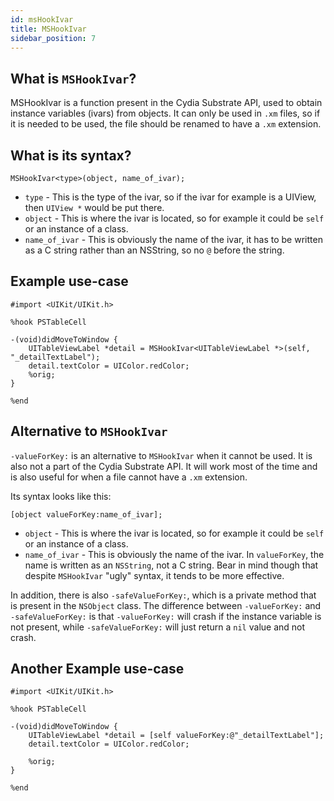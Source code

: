```yaml
---
id: msHookIvar
title: MSHookIvar
sidebar_position: 7
---
```


## What is `MSHookIvar`?

MSHookIvar is a function present in the Cydia Substrate API, used to obtain instance variables (ivars) from objects. It can only be used in `.xm` files, so if it is needed to be used, the file should be renamed to have a `.xm` extension.

## What is its syntax?

```objc
MSHookIvar<type>(object, name_of_ivar);
```

- `type` - This is the type of the ivar, so if the ivar for example is a UIView, then `UIView *` would be put there.
- `object` - This is where the ivar is located, so for example it could be `self` or an instance of a class.
- `name_of_ivar` - This is obviously the name of the ivar, it has to be written as a C string rather than an NSString, so no `@` before the string.

## Example use-case

```objc
#import <UIKit/UIKit.h>

%hook PSTableCell

-(void)didMoveToWindow {
    UITableViewLabel *detail = MSHookIvar<UITableViewLabel *>(self, "_detailTextLabel");
    detail.textColor = UIColor.redColor;
    %orig;
}

%end
```

## Alternative to `MSHookIvar`

`-valueForKey:` is an alternative to `MSHookIvar` when it cannot be used. It is also not a part of the Cydia Substrate API. It will work most of the time and is also useful for when a file cannot have a `.xm` extension.

Its syntax looks like this:

```objc
[object valueForKey:name_of_ivar];
```

- `object` - This is where the ivar is located, so for example it could be `self` or an instance of a class.
- `name_of_ivar` - This is obviously the name of the ivar. In `valueForKey`, the name is written as an `NSString`, not a C string. Bear in mind though that despite `MSHookIvar` "ugly" syntax, it tends to be more effective.

In addition, there is also `-safeValueForKey:`, which is a private method that is present in the `NSObject` class. The difference between `-valueForKey:` and `-safeValueForKey:` is that `-valueForKey:` will crash if the instance variable is not present, while `-safeValueForKey:` will just return a `nil` value and not crash.

## Another Example use-case

```objc
#import <UIKit/UIKit.h>

%hook PSTableCell

-(void)didMoveToWindow {
    UITableViewLabel *detail = [self valueForKey:@"_detailTextLabel"];
    detail.textColor = UIColor.redColor;

    %orig;
}

%end
```
